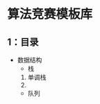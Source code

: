 # 算法竞赛模板库
## 1：目录
+ 数据结构
    + 栈
     1. 单调栈
     2. 
    + 队列
<!--stackedit_data:
eyJoaXN0b3J5IjpbMTg2MzA4MjMwMF19
-->